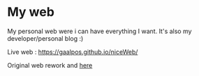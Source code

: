# My web

My personal web were i can have everything I want. It's also my developer/personal blog :)

Live web : https://gaalpos.github.io/niceWeb/

Original web rework and [here](https://github.com/Gaalpos/niceWeb)


